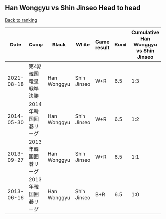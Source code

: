 ## Han Wonggyu vs Shin Jinseo Head to head

[Back to ranking](../../index.md)




| **Date** | **Comp** | **Black** | **White** | **Game result** | **Komi** | **Cumulative Han Wonggyu vs Shin Jinseo** | **Han Wonggyu streak** | **Shin Jinseo streak** | 
| --- | --- | --- | --- | --- | --- | --- | --- | --- |
| 2021-08-18 | 第4期韓国竜星戦準決勝 | Han Wonggyu | Shin Jinseo | W+R | 6.5 | 1:3 | 0 | 3 | 
| 2014-05-30 | 2014年韓国囲碁リーグ | Han Wonggyu | Shin Jinseo | W+R | 6.5 | 1:2 | 0 | 2 | 
| 2013-09-27 | 2013年韓国囲碁リーグ | Han Wonggyu | Shin Jinseo | W+R | 6.5 | 1:1 | 0 | 1 | 
| 2013-06-16 | 2013年韓国囲碁リーグ | Han Wonggyu | Shin Jinseo | B+R | 6.5 | 1:0 | 1 | 0 |




